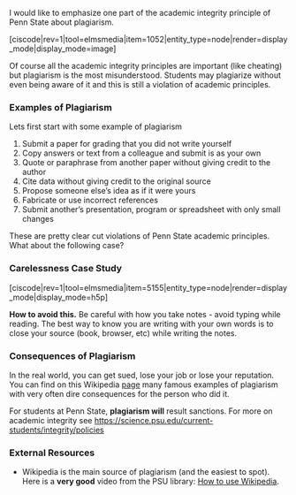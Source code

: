 I would like to emphasize one part of the academic integrity principle of Penn State about plagiarism. 

[ciscode|rev=1|tool=elmsmedia|item=1052|entity_type=node|render=display_mode|display_mode=image]

Of course all the academic integrity principles are important (like cheating) but plagiarism is the most misunderstood. Students may plagiarize without even being aware of it and this is still a violation of academic principles.

### Examples of Plagiarism

Lets first start with some example of plagiarism

1. Submit a paper for grading that you did not write yourself
2. Copy answers or text from a colleague and submit is as your own
3. Quote or paraphrase from another paper without giving credit to the author
4. Cite data without giving credit to the original source
5. Propose someone else’s idea as if it were yours
6. Fabricate or use incorrect references
7. Submit another’s presentation, program or spreadsheet with only small changes

These are pretty clear cut violations of Penn State academic principles. What about the following case?

### Carelessness Case Study

[ciscode|rev=1|tool=elmsmedia|item=5155|entity_type=node|render=display_mode|display_mode=h5p]
 
**How to avoid this.** Be careful with how you take notes - avoid typing while reading. The best way to know you are writing with your own words is to close your source (book, browser, etc) while writing the notes.

### Consequences of Plagiarism

In the real world, you can get sued, lose your job or lose your reputation. You can find on this Wikipedia [page](https://en.wikipedia.org/wiki/List_of_scientific_misconduct_incidents) many famous examples of plagiarism with very often dire consequences for the person who did it.

For students at Penn State, **plagiarism will** result sanctions. For more on academic integrity see https://science.psu.edu/current-students/integrity/policies

### External Resources

- Wikipedia is the main source of plagiarism (and the easiest to spot). Here is a **very good** video from the PSU library: [How to use Wikipedia](https://libraries.psu.edu/how-use-wikipedia-tutorial).